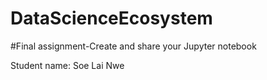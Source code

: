 # DataScienceEcosystem

#Final assignment-Create and share your Jupyter notebook

Student name: Soe Lai Nwe
